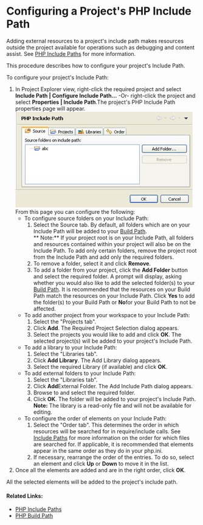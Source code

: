 # Configuring a Project's PHP Include Path

<!--context:adding_elements_to_a_project_s_include_path-->

Adding external resources to a project's include path makes resources outside the project available for operations such as debugging and content assist. See [PHP Include Paths](../016-concepts/144-include_paths.md) for more information.

This procedure describes how to configure your project's Include Path.

<!--ref-start-->

To configure your project's Include Path:

1. In Project Explorer view, right-click the required project and select **Include Path |  Configure Include Path...**   -Or- right-click the project and select **Properties | Include Path**.The project's PHP Include Path properties page will appear. <br />
  ![Include Path Properties](images/include_path_properties.png "Include Path Properties")<br />
  From this page you can configure the following:
     * To configure source folders on your Include Path:
        1. Select the Source tab.  By default, all folders which are on your Include Path will be added to your [Build Path](../016-concepts/152-build_paths.md).
        <br />** Note:** If your project root is on your Include Path, all folders and resources contained within your project will also be on the Include Path. To add only certain folders, remove the project root from the Include Path and add only the required folders.
        2. To remove a folder, select it and click **Remove**.
        3. To add a folder from your project, click the **Add Folder** button and select the required folder.  A prompt will display, asking whether you would also like to add the selected folder(s) to your [Build Path](../016-concepts/152-build_paths.md).  It is recommended that the resources on your Build Path match the resources on your Include Path.  Click **Yes** to add the folder(s) to your Build Path or **No**for your Build Path to not be affected.
     * To add another project from your workspace to your Include Path:
        1. Select the "Projects tab".
        2. Click **Add**.  The Required Project Selection dialog appears.
        3. Select the projects you would like to add and click **OK**.  The selected project(s) will be added to your project's Include Path.
     * To add a library to your Include Path:
        1. Select the "Libraries tab".
        2. Click **Add Library**.  The Add Library dialog appears.
        3. Select the required Library (if available) and click **OK**.
     * To add external folders to your Include Path:
        1. Select the "Libraries tab".
        2. Click **Add**External Folder.  The Add Include Path dialog appears.
        3. Browse to and select the required folder.
        4. Click **OK**.  The folder will be added to your project's Include Path.
        <br />**Note:**
        The library is a read-only file and will not be available for editing.
     * To configure the order of elements on your Include Path:
        1. Select the "Order tab". This determines the order in which resources will be searched for in require/include calls.  See [Include Paths](../016-concepts/144-include_paths.md) for more information on the order for which files are searched for.  If applicable, it is recommended that elements appear in the same order as they do in your php.ini.
        2. If necessary, rearrange the order of the entries. To do so, select an element and click **Up** or **Down** to move it in the list.
2. Once all the elements are added and are in the right order, click **OK**.

All the selected elements will be added to the project's include path.

<!--ref-end-->

<!--links-start-->

#### Related Links:

 * [PHP Include Paths](../016-concepts/144-include_paths.md)
 * [PHP Build Path](../016-concepts/152-build_paths.md)

<!--links-end-->
